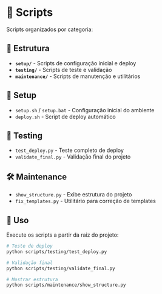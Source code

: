 # 🔧 Scripts

Scripts organizados por categoria:

## 📁 Estrutura

- **`setup/`** - Scripts de configuração inicial e deploy
- **`testing/`** - Scripts de teste e validação
- **`maintenance/`** - Scripts de manutenção e utilitários

## 🚀 Setup

- `setup.sh` / `setup.bat` - Configuração inicial do ambiente
- `deploy.sh` - Script de deploy automático

## 🧪 Testing

- `test_deploy.py` - Teste completo de deploy
- `validate_final.py` - Validação final do projeto

## 🛠️ Maintenance

- `show_structure.py` - Exibe estrutura do projeto
- `fix_templates.py` - Utilitário para correção de templates

## 🔧 Uso

Execute os scripts a partir da raiz do projeto:

```bash
# Teste de deploy
python scripts/testing/test_deploy.py

# Validação final
python scripts/testing/validate_final.py

# Mostrar estrutura
python scripts/maintenance/show_structure.py
```
